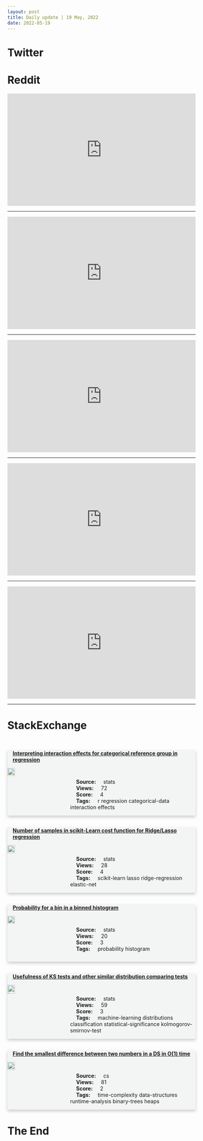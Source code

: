 ```yaml
---
layout: post
title: Daily update | 19 May, 2022
date: 2022-05-19
---
```


<script async src="https://platform.twitter.com/widgets.js" charset="utf-8"></script>


<script src='https://storage.ko-fi.com/cdn/scripts/overlay-widget.js'></script>
<script>
  kofiWidgetOverlay.draw('themldojo', {
    'type': 'floating-chat',
    'floating-chat.donateButton.text': 'Support me',
    'floating-chat.donateButton.background-color': '#f45d22',
    'floating-chat.donateButton.text-color': '#fff'
  });
</script>

# Twitter 

<blockquote class="twitter-tweet"><a href="https://twitter.com/Indiawaltonbflo/status/1526999548400484355"></a></blockquote>

<blockquote class="twitter-tweet"><a href="https://twitter.com/MinisterKTR/status/1526933730769530880"></a></blockquote>

<blockquote class="twitter-tweet"><a href="https://twitter.com/DataScienceDojo/status/1526729284441755653"></a></blockquote>

<blockquote class="twitter-tweet"><a href="https://twitter.com/chrisalbon/status/1526730346124914688"></a></blockquote>

<blockquote class="twitter-tweet"><a href="https://twitter.com/KirkDBorne/status/1526785956715671552"></a></blockquote>

<blockquote class="twitter-tweet"><a href="https://twitter.com/PyTorch/status/1526944876478144512"></a></blockquote>

<blockquote class="twitter-tweet"><a href="https://twitter.com/OpenAI/status/1527021498468167681"></a></blockquote>

<blockquote class="twitter-tweet"><a href="https://twitter.com/GoogleAI/status/1526980321966702594"></a></blockquote>

<blockquote class="twitter-tweet"><a href="https://twitter.com/TensorFlow/status/1526961460500434944"></a></blockquote>

<blockquote class="twitter-tweet"><a href="https://twitter.com/huggingface/status/1526895115717029888"></a></blockquote>

# Reddit 

<iframe id="reddit-embed" src="https://www.redditmedia.com/r/MachineLearning/comments/us2a9j/n_apple_executive_who_left_over_returntooffice?ref_source=embed&amp;ref=share&amp;embed=true" sandbox="allow-scripts allow-same-origin allow-popups" style="border: none;" height="300" width="100%" scrolling="yes"></iframe>
<hr style="width:100%;text-align:left;margin-left:0">
<iframe id="reddit-embed" src="https://www.redditmedia.com/r/statistics/comments/us85nj/e_100_cheat_sheets_for_data_science_and_machine?ref_source=embed&amp;ref=share&amp;embed=true" sandbox="allow-scripts allow-same-origin allow-popups" style="border: none;" height="300" width="100%" scrolling="yes"></iframe>
<hr style="width:100%;text-align:left;margin-left:0">
<iframe id="reddit-embed" src="https://www.redditmedia.com/r/MachineLearning/comments/usjreu/n_introducing_accelerated_pytorch_training_on_mac?ref_source=embed&amp;ref=share&amp;embed=true" sandbox="allow-scripts allow-same-origin allow-popups" style="border: none;" height="300" width="100%" scrolling="yes"></iframe>
<hr style="width:100%;text-align:left;margin-left:0">
<iframe id="reddit-embed" src="https://www.redditmedia.com/r/dataengineering/comments/us9ci9/scaling_data_access_by_moving_an_exabyte_of_data?ref_source=embed&amp;ref=share&amp;embed=true" sandbox="allow-scripts allow-same-origin allow-popups" style="border: none;" height="300" width="100%" scrolling="yes"></iframe>
<hr style="width:100%;text-align:left;margin-left:0">
<iframe id="reddit-embed" src="https://www.redditmedia.com/r/datascience/comments/usm8y3/is_there_any_advanced_data_science_courses_out?ref_source=embed&amp;ref=share&amp;embed=true" sandbox="allow-scripts allow-same-origin allow-popups" style="border: none;" height="300" width="100%" scrolling="yes"></iframe>
<hr style="width:100%;text-align:left;margin-left:0">

<style>
.card {
box-shadow: 0 4px 8px 0 rgba(0,0,0,0.2);
transition: 0.3s;
width: 100%;
background-color: #F3F4F4;
}
p{
    margin-left:  3em;
    padding-top: 1em;
}
.part2{
    display: grid;
    grid-template-columns: 1fr 3fr;
}
h4{
    margin: 1em;
}

.card:hover {
box-shadow: 0 8px 16px 0 rgba(0,0,0,0.2);
}
b {
padding: 2px 16px;
}
</style>
  
# StackExchange 


  <br>
  <div class="card">
  <h4><a href='https://stats.stackexchange.com/questions/575755/interpreting-interaction-effects-for-categorical-reference-group-in-regression'>Interpreting interaction effects for categorical reference group in regression</a></h4> 
  <div class="part2">
      <img src="https://cdn.sstatic.net/Sites/stats/Img/apple-touch-icon@2.png?v=344f57aa10cc" alt="Img missing!" style="width:40%">
      <p><b>Source:</b> stats<br><b>Views:</b> 72<br><b>Score:</b> 4<br><b>Tags:</b> <span class="badge badge-dark">r</span> <span class="badge badge-dark">regression</span> <span class="badge badge-dark">categorical-data</span> <span class="badge badge-dark">interaction</span> <span class="badge badge-dark">effects</span></p> 
  </div>
  </div>
      
  <br>
  <div class="card">
  <h4><a href='https://stats.stackexchange.com/questions/575752/number-of-samples-in-scikit-learn-cost-function-for-ridge-lasso-regression'>Number of samples in scikit-Learn cost function for Ridge/Lasso regression</a></h4> 
  <div class="part2">
      <img src="https://cdn.sstatic.net/Sites/stats/Img/apple-touch-icon@2.png?v=344f57aa10cc" alt="Img missing!" style="width:40%">
      <p><b>Source:</b> stats<br><b>Views:</b> 28<br><b>Score:</b> 4<br><b>Tags:</b> <span class="badge badge-dark">scikit-learn</span> <span class="badge badge-dark">lasso</span> <span class="badge badge-dark">ridge-regression</span> <span class="badge badge-dark">elastic-net</span></p> 
  </div>
  </div>
      
  <br>
  <div class="card">
  <h4><a href='https://stats.stackexchange.com/questions/575794/probability-for-a-bin-in-a-binned-histogram'>Probability for a bin in a binned histogram</a></h4> 
  <div class="part2">
      <img src="https://cdn.sstatic.net/Sites/stats/Img/apple-touch-icon@2.png?v=344f57aa10cc" alt="Img missing!" style="width:40%">
      <p><b>Source:</b> stats<br><b>Views:</b> 20<br><b>Score:</b> 3<br><b>Tags:</b> <span class="badge badge-dark">probability</span> <span class="badge badge-dark">histogram</span></p> 
  </div>
  </div>
      
  <br>
  <div class="card">
  <h4><a href='https://stats.stackexchange.com/questions/575740/usefulness-of-ks-tests-and-other-similar-distribution-comparing-tests'>Usefulness of KS tests and other similar distribution comparing tests</a></h4> 
  <div class="part2">
      <img src="https://cdn.sstatic.net/Sites/stats/Img/apple-touch-icon@2.png?v=344f57aa10cc" alt="Img missing!" style="width:40%">
      <p><b>Source:</b> stats<br><b>Views:</b> 59<br><b>Score:</b> 3<br><b>Tags:</b> <span class="badge badge-dark">machine-learning</span> <span class="badge badge-dark">distributions</span> <span class="badge badge-dark">classification</span> <span class="badge badge-dark">statistical-significance</span> <span class="badge badge-dark">kolmogorov-smirnov-test</span></p> 
  </div>
  </div>
      
  <br>
  <div class="card">
  <h4><a href='https://cs.stackexchange.com/questions/151669/find-the-smallest-difference-between-two-numbers-in-a-ds-in-o1-time'>Find the smallest difference between two numbers in a DS in O(1) time</a></h4> 
  <div class="part2">
      <img src="https://cdn.sstatic.net/Sites/cs/Img/apple-touch-icon@2.png?v=324a3e0c2b03" alt="Img missing!" style="width:40%">
      <p><b>Source:</b> cs<br><b>Views:</b> 81<br><b>Score:</b> 2<br><b>Tags:</b> <span class="badge badge-dark">time-complexity</span> <span class="badge badge-dark">data-structures</span> <span class="badge badge-dark">runtime-analysis</span> <span class="badge badge-dark">binary-trees</span> <span class="badge badge-dark">heaps</span></p> 
  </div>
  </div>
      
# The End